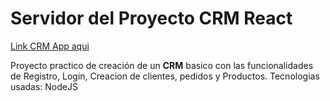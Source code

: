 # Servidor del Proyecto CRM React 

[Link CRM App aqui ](https://crm-2020-cliente.gfxargentina.vercel.app/inicio)

Proyecto practico de creación de un **CRM** basico con las funcionalidades de Registro, Login, Creacion de clientes, pedidos y Productos.
Tecnologias usadas: NodeJS
